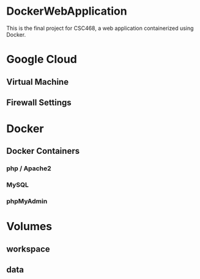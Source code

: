# DockerWebApplication
This is the final project for CSC468, a web application containerized using Docker. 

# Google Cloud
## Virtual Machine
## Firewall Settings

# Docker
## Docker Containers
### php / Apache2
### MySQL
### phpMyAdmin

# Volumes
## workspace
## data
